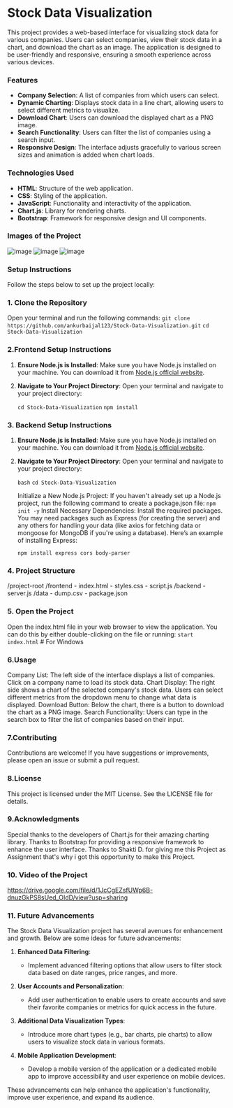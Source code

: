 # Stock Data Visualization

This project provides a web-based interface for visualizing stock data for various companies. Users can select companies, view their stock data in a chart, and download the chart as an image. The application is designed to be user-friendly and responsive, ensuring a smooth experience across various devices.

### Features

- **Company Selection**: A list of companies from which users can select.
- **Dynamic Charting**: Displays stock data in a line chart, allowing users to select different metrics to visualize.
- **Download Chart**: Users can download the displayed chart as a PNG image.
- **Search Functionality**: Users can filter the list of companies using a search input.
- **Responsive Design**: The interface adjusts gracefully to various screen sizes and animation is added when chart loads.

### Technologies Used

- **HTML**: Structure of the web application.
- **CSS**: Styling of the application.
- **JavaScript**: Functionality and interactivity of the application.
- **Chart.js**: Library for rendering charts.
- **Bootstrap**: Framework for responsive design and UI components.

### Images of the Project
![image](https://github.com/user-attachments/assets/61594956-85c7-4541-a22d-bf5f4be53f52)
![image](https://github.com/user-attachments/assets/1c3dadf9-d583-461e-90c6-7eafaf0d8ec5)
![image](https://github.com/user-attachments/assets/a261f8a6-7f39-4a34-bd34-a96bb388532f)

### Setup Instructions

Follow the steps below to set up the project locally:

### 1. Clone the Repository
Open your terminal and run the following commands:
```git clone https://github.com/ankurbaijal123/Stock-Data-Visualization.git```
```cd Stock-Data-Visualization```

### 2.Frontend Setup Instructions

  1. **Ensure Node.js is Installed**:
     Make sure you have Node.js installed on your machine. You can download it from [Node.js official website](https://nodejs.org/).

  2. **Navigate to Your Project Directory**:
     Open your terminal and navigate to your project directory:

     ```cd Stock-Data-Visualization```
     ```npm install```

### 3. Backend Setup Instructions

  1. **Ensure Node.js is Installed**:
     Make sure you have Node.js installed on your machine. You can download it from [Node.js official website](https://nodejs.org/).

  2. **Navigate to Your Project Directory**:
     Open your terminal and navigate to your project directory:

     ```bash```
     ```cd Stock-Data-Visualization```
   
     Initialize a New Node.js Project: If you haven't already set up a Node.js project, run the following command to create a package.json file:
     ```npm init -y```
     Install Necessary Dependencies: Install the required packages. You may need packages such as Express (for creating the server) and any others for handling your data (like axios for fetching data or mongoose for MongoDB if you're using a database). Here’s an example of installing Express:
   
     ```npm install express cors body-parser```

### 4. Project Structure
/project-root
    /frontend
        - index.html
        - styles.css
        - script.js
    /backend
        - server.js
    /data
        - dump.csv
    - package.json

### 5. Open the Project
Open the index.html file in your web browser to view the application. You can do this by either double-clicking on the file or running:
```start index.html```  # For Windows

### 6.Usage
Company List: The left side of the interface displays a list of companies. Click on a company name to load its stock data.
Chart Display: The right side shows a chart of the selected company's stock data. Users can select different metrics from the dropdown menu to change what data is displayed.
Download Button: Below the chart, there is a button to download the chart as a PNG image.
Search Functionality: Users can type in the search box to filter the list of companies based on their input.

### 7.Contributing
Contributions are welcome! If you have suggestions or improvements, please open an issue or submit a pull request.

### 8.License
This project is licensed under the MIT License. See the LICENSE file for details.

### 9.Acknowledgments
Special thanks to the developers of Chart.js for their amazing charting library.
Thanks to Bootstrap for providing a responsive framework to enhance the user interface.
Thanks to Shakti D. for giving me this Project as Assignment that's why i got this opportunity to make this Project.

### 10. Video of the Project
https://drive.google.com/file/d/1JcCgEZsfUWp6B-dnuzGkPS8sUed_OIdD/view?usp=sharing

### 11. Future Advancements

The Stock Data Visualization project has several avenues for enhancement and growth. Below are some ideas for future advancements:

1. **Enhanced Data Filtering**:
   - Implement advanced filtering options that allow users to filter stock data based on date ranges, price ranges, and more.

2. **User Accounts and Personalization**:
   - Add user authentication to enable users to create accounts and save their favorite companies or metrics for quick access in the future.

3. **Additional Data Visualization Types**:
   - Introduce more chart types (e.g., bar charts, pie charts) to allow users to visualize stock data in various formats.

4. **Mobile Application Development**:
   - Develop a mobile version of the application or a dedicated mobile app to improve accessibility and user experience on mobile devices.

These advancements can help enhance the application's functionality, improve user experience, and expand its audience.



